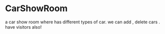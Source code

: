 # CarShowRoom
a car show room where has different types of car. we can add , delete cars . have visitors also!

